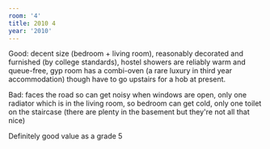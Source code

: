 ```yaml
---
room: '4'
title: 2010 4
year: '2010'
---
```


Good: decent size (bedroom + living room), reasonably decorated and furnished (by college standards), hostel showers are reliably warm and queue-free, gyp room has a combi-oven (a rare luxury in third year accommodation) though have to go upstairs for a hob at present.

Bad: faces the road so can get noisy when windows are open, only one radiator which is in the living room, so bedroom can get cold, only one toilet on the staircase (there are plenty in the basement but they're not all that nice)

Definitely good value as a grade 5